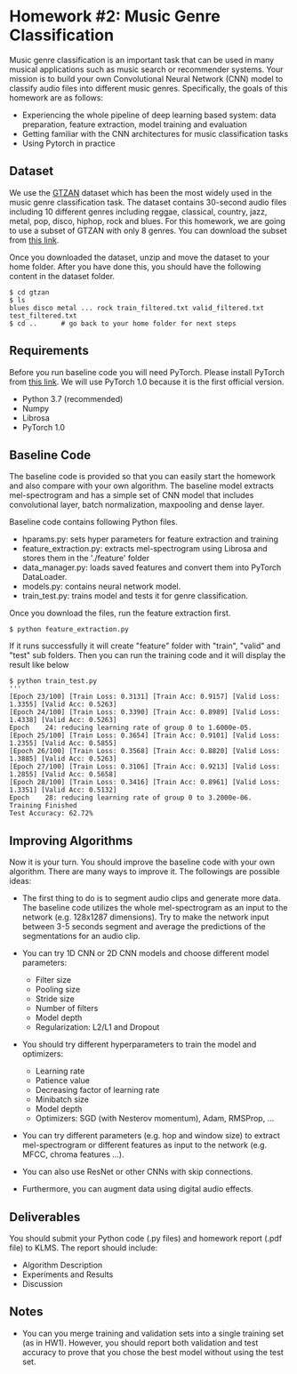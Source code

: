 # Homework #2: Music Genre Classification
Music genre classification is an important task that can be used in many musical applications such as music search or recommender systems. Your mission is to build your own Convolutional Neural Network (CNN) model to classify audio files into different music genres. Specifically, the goals of this homework are as follows:

* Experiencing the whole pipeline of deep learning based system: data preparation, feature extraction, model training and evaluation
* Getting familiar with the CNN architectures for music classification tasks
* Using Pytorch in practice

## Dataset
We use the [GTZAN](http://marsyas.info/downloads/datasets.html) dataset which has been the most widely used in the music genre classification task. The dataset contains 30-second audio files including 10 different genres including reggae, classical, country, jazz, metal, pop, disco, hiphop, rock and blues. For this homework, we are going to use a subset of GTZAN with only 8 genres. You can download the subset from [this link]().


Once you downloaded the dataset, unzip and move the dataset to your home folder. After you have done this, you should have the following content in the dataset folder.  

```
$ cd gtzan
$ ls 
blues disco metal ... rock train_filtered.txt valid_filtered.txt test_filtered.txt
$ cd ..      # go back to your home folder for next steps
```

## Requirements 
Before you run baseline code you will need PyTorch. Please install PyTorch from [this link](https://pytorch.org/get-started/locally/).
We will use PyTorch 1.0 because it is the first official version.

* Python 3.7 (recommended)
* Numpy
* Librosa
* PyTorch 1.0

## Baseline Code
The baseline code is provided so that you can easily start the homework and also compare with your own algorithm.
The baseline model extracts mel-spectrogram and has a simple set of CNN model 
that includes convolutional layer, batch normalization, maxpooling and dense layer.

Baseline code contains following Python files.
* hparams.py: sets hyper parameters for feature extraction and training
* feature_extraction.py: extracts mel-spectrogram using Librosa and stores them in the './feature' folder
* data_manager.py: loads saved features and convert them into PyTorch DataLoader.
* models.py: contains neural network model.
* train_test.py: trains model and tests it for genre classification.

Once you download the files, run the feature extraction first.
```
$ python feature_extraction.py
```

If it runs successfully it will create "feature" folder with "train", "valid" and "test" sub folders.
Then you can run the training code and it will display the result like below
```
$ python train_test.py
'''
[Epoch 23/100] [Train Loss: 0.3131] [Train Acc: 0.9157] [Valid Loss: 1.3355] [Valid Acc: 0.5263]
[Epoch 24/100] [Train Loss: 0.3390] [Train Acc: 0.8989] [Valid Loss: 1.4338] [Valid Acc: 0.5263]
Epoch    24: reducing learning rate of group 0 to 1.6000e-05.
[Epoch 25/100] [Train Loss: 0.3654] [Train Acc: 0.9101] [Valid Loss: 1.2355] [Valid Acc: 0.5855]
[Epoch 26/100] [Train Loss: 0.3568] [Train Acc: 0.8820] [Valid Loss: 1.3885] [Valid Acc: 0.5263]
[Epoch 27/100] [Train Loss: 0.3106] [Train Acc: 0.9213] [Valid Loss: 1.2855] [Valid Acc: 0.5658]
[Epoch 28/100] [Train Loss: 0.3416] [Train Acc: 0.8961] [Valid Loss: 1.3351] [Valid Acc: 0.5132]
Epoch    28: reducing learning rate of group 0 to 3.2000e-06.
Training Finished
Test Accuracy: 62.72%
```

## Improving Algorithms
Now it is your turn. You should improve the baseline code with your own algorithm. There are many ways to improve it. The followings are possible ideas: 

* The first thing to do is to segment audio clips and generate more data. The baseline code utilizes the whole mel-spectrogram as an input to the network (e.g. 128x1287 dimensions). Try to make the network input between 3-5 seconds segment and average the predictions of the segmentations for an audio clip.
* You can try 1D CNN or 2D CNN models and choose different model parameters:
    * Filter size
    * Pooling size
    * Stride size 
    * Number of filters
    * Model depth
    * Regularization: L2/L1 and Dropout

* You should try different hyperparameters to train the model and optimizers:
    * Learning rate
    * Patience value
    * Decreasing factor of learning rate 
    * Minibatch size
    * Model depth
    * Optimizers: SGD (with Nesterov momentum), Adam, RMSProp, ...

* You can try different parameters (e.g. hop and window size) to extract mel-spectrogram or different features as input to the network (e.g. MFCC, chroma features ...). 

* You can also use ResNet or other CNNs with skip connections. 

* Furthermore, you can augment data using digital audio effects.


## Deliverables
You should submit your Python code (.py files) and homework report (.pdf file) to KLMS. The report should include:
* Algorithm Description
* Experiments and Results
* Discussion

## Notes
* You can you merge training and validation sets into a single training set (as in HW1). However, you should report both validation and test accuracy to prove that you chose the best model without using the test set.  

